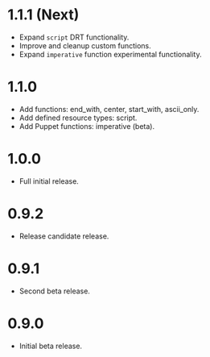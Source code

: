 # 1.1.1 (Next)
- Expand `script` DRT functionality.
- Improve and cleanup custom functions.
- Expand `imperative` function experimental functionality.

# 1.1.0
- Add functions: end_with, center, start_with, ascii_only.
- Add defined resource types: script.
- Add Puppet functions: imperative (beta).

# 1.0.0
- Full initial release.

# 0.9.2
- Release candidate release.

# 0.9.1
- Second beta release.

# 0.9.0
- Initial beta release.
